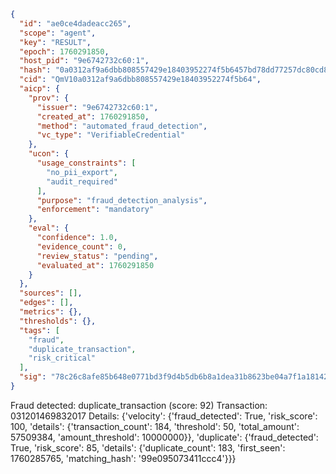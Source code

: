 ```json
{
  "id": "ae0ce4dadeacc265",
  "scope": "agent",
  "key": "RESULT",
  "epoch": 1760291850,
  "host_pid": "9e6742732c60:1",
  "hash": "0a0312af9a6dbb808557429e18403952274f5b6457bd78dd77257dc80cd86911",
  "cid": "QmV10a0312af9a6dbb808557429e18403952274f5b64",
  "aicp": {
    "prov": {
      "issuer": "9e6742732c60:1",
      "created_at": 1760291850,
      "method": "automated_fraud_detection",
      "vc_type": "VerifiableCredential"
    },
    "ucon": {
      "usage_constraints": [
        "no_pii_export",
        "audit_required"
      ],
      "purpose": "fraud_detection_analysis",
      "enforcement": "mandatory"
    },
    "eval": {
      "confidence": 1.0,
      "evidence_count": 0,
      "review_status": "pending",
      "evaluated_at": 1760291850
    }
  },
  "sources": [],
  "edges": [],
  "metrics": {},
  "thresholds": {},
  "tags": [
    "fraud",
    "duplicate_transaction",
    "risk_critical"
  ],
  "sig": "78c26c8afe85b648e0771bd3f9d4b5db6b8a1dea31b8623be04a7f1a1814244b"
}
```

Fraud detected: duplicate_transaction (score: 92)
Transaction: 031201469832017
Details: {'velocity': {'fraud_detected': True, 'risk_score': 100, 'details': {'transaction_count': 184, 'threshold': 50, 'total_amount': 57509384, 'amount_threshold': 10000000}}, 'duplicate': {'fraud_detected': True, 'risk_score': 85, 'details': {'duplicate_count': 183, 'first_seen': 1760285765, 'matching_hash': '99e095073411ccc4'}}}